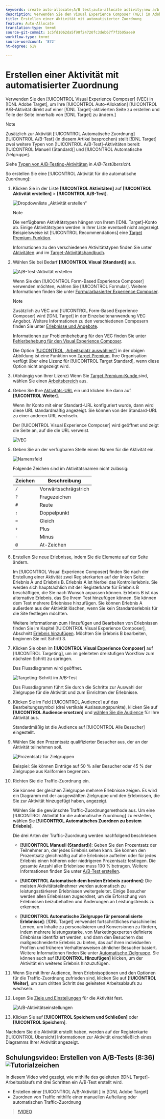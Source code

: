 ```yaml
---
keywords: create auto-allocate;A/B test;auto-allocate activity;new a/b activity;auto allocate;auto-allocate to best experience;allocate;auto-allocate
description: Verwenden Sie den Visual Experience Composer (VEC) in Adobe Target, um Ihre A/B-Test-Aktivität für die automatische Zuordnung direkt auf einer Zielgruppe-aktivierten Seite zu erstellen und Teile der Seite innerhalb der Zielgruppe zu ändern.
title: Erstellen einer Aktivität mit automatisierter Zuordnung
feature: Auto-Allocate
translation-type: tm+mt
source-git-commit: 1c5fd1062da5f90f24720fc3deb67f7f3b05aee9
workflow-type: tm+mt
source-wordcount: '872'
ht-degree: 61%

---
```



# Erstellen einer Aktivität mit automatisierter Zuordnung

Verwenden Sie den [!UICONTROL Visual Experience Composer] (VEC) in [!DNL Adobe Target], um Ihre [!UICONTROL Auto-Allokation] [!UICONTROL A/B-Aktivität direkt auf einer [!DNL Target]-aktivierten Seite zu erstellen und Teile der Seite innerhalb von [!DNL Target] zu ändern.]

>[!NOTE]
>
>Zusätzlich zur Aktivität [!UICONTROL Automatische Zuordnung] [!UICONTROL A/B-Test] (in diesem Artikel besprochen) stellt [!DNL Target] zwei weitere Typen von [!UICONTROL A/B-Test]-Aktivitäten bereit: [!UICONTROL Manuell (Standard)] und [!UICONTROL Automatische Zielgruppe].
>
>Siehe [Typen von A/B-Testing-Aktivitäten](/help/c-activities/t-test-ab/test-ab.md#types) in *A/B-Testübersicht*.

So erstellen Sie eine [!UICONTROL Aktivität für die automatische Zuordnung]:

1. Klicken Sie in der Liste **[!UICONTROL Aktivitäten]** auf **[!UICONTROL Aktivität erstellen]** > **[!UICONTROL A/B-Test]**.

   ![Dropdownliste „Aktivität erstellen“](/help/c-activities/t-test-ab/t-test-create-ab/assets/ab_select-new.png)

   >[!NOTE]
   >
   >Die verfügbaren Aktivitätstypen hängen von Ihrem [!DNL Target]-Konto ab. Einige Aktivitätstypen werden in Ihrer Liste eventuell nicht angezeigt. Beispielsweise ist [!UICONTROL Recommendations] eine [Target Premium-Funktion](/help/c-intro/intro.md#premium).
   >
   >Informationen zu den verschiedenen Aktivitätstypen finden Sie unter [Aktivitäten](/help/c-activities/activities.md) und im [Target-Aktivitätshandbuch](/help/c-activities/target-activities-guide.md).

1. Wählen Sie bei Bedarf **[!UICONTROL Visual (Standard)]** aus.

   ![A/B-Test-Aktivität erstellen](/help/c-activities/t-test-ab/t-test-create-ab/assets/create-ab.png)

   Wenn Sie den [!UICONTROL Form-Based Experience Composer] verwenden möchten, wählen Sie [!UICONTROL Formular]. Weitere Informationen finden Sie unter [Formularbasierter Experience Composer](/help/c-experiences/form-experience-composer.md).

   >[!NOTE]
   >
   >Zusätzlich zu VEC und [!UICONTROL Form-Based Experience Composer] wird [!DNL Target] in der Einzelseitenanwendung VEC Angebot. Weitere Informationen zu den verschiedenen Composern finden Sie unter [Erlebnisse und Angebote](/help/c-experiences/experiences.md).
   >
   >Informationen zur Problembehebung für den VEC finden Sie unter [Fehlerbehebung für den Visual Experience Composer](/help/c-experiences/c-visual-experience-composer/r-troubleshoot-composer/troubleshoot-composer.md).
   >
   >Die Option [[!UICONTROL „Arbeitsplatz auswählen“]](/help/administrating-target/c-user-management/property-channel/property-channel.md) in der obigen Abbildung ist eine Funktion von [Target Premium](/help/c-intro/intro.md). Ihre Organisation verfügt über eine Lizenz für [!UICONTROL Target Standard], wenn diese Option nicht angezeigt wird.

1. (Abhängig von Ihrer Lizenz) Wenn Sie [Target Premium-Kunde ](/help/c-intro/intro.md#premium)sind, wählen Sie einen [Arbeitsbereich](/help/administrating-target/c-user-management/property-channel/property-channel.md) aus.

1. Geben Sie Ihre [Aktivitäts-URL](/help/c-activities/t-test-ab/t-test-create-ab/ab-activity-url.md) ein und klicken Sie dann auf **[!UICONTROL Weiter]**.

   Wenn Ihr Konto mit einer Standard-URL konfiguriert wurde, dann wird diese URL standardmäßig angezeigt. Sie können von der Standard-URL zu einer anderen URL wechseln.

   Der [!UICONTROL Visual Experience Composer] wird geöffnet und zeigt die Seite an, auf die die URL verweist.

   ![VEC](/help/c-activities/t-test-ab/t-test-create-ab/assets/vec-new.png)

1. Geben Sie an der verfügbaren Stelle einen Namen für die Aktivität ein.

   ![Namensfeld](/help/c-activities/t-test-ab/t-test-create-ab/assets/ab_newname-new.png)

   Folgende Zeichen sind im Aktivitätsnamen nicht zulässig:

   | Zeichen | Beschreibung |
   |--- |--- |
   | `/` | Vorwärtsschrägstrich |
   | `?` | Fragezeichen |
   | `#` | Raute |
   | `:` | Doppelpunkt |
   | `=` | Gleich |
   | `+` | Plus |
   | `-` | Minus |
   | `@` | At-Zeichen |

1. Erstellen Sie neue Erlebnisse, indem Sie die Elemente auf der Seite ändern.

   Im [!UICONTROL Visual Experience Composer] finden Sie nach der Erstellung einer Aktivität zwei Registerkarten auf der linken Seite: Erlebnis A und Erlebnis B. Erlebnis A ist hierbei das Kontrollerlebnis. Sie werden sich hauptsächlich mit der Registerkarte für Erlebnis B beschäftigen, die Sie nach Wunsch anpassen können. Erlebnis B ist das alternative Erlebnis, das Sie Ihrem Test hinzufügen können. Sie können dem Test mehrere Erlebnisse hinzufügen. Sie können Erlebnis A außerdem aus der Aktivität löschen, wenn Sie kein Standarderlebnis für die Site festlegen möchten.

   Weitere Informationen zum Hinzufügen und Bearbeiten von Erlebnissen finden Sie im Kapitel [!UICONTROL Visual Experience Composer], Abschnitt  [Erlebnis hinzufügen](/help/c-activities/t-test-ab/t-test-create-ab/ab-add-experience.md). Möchten Sie Erlebnis B bearbeiten, beginnen Sie mit Schritt 3.

1. Klicken Sie oben im **[!UICONTROL Visual Experience Composer]** auf [!UICONTROL Targeting], um im geleiteten dreistufigen Workflow zum nächsten Schritt zu springen.

   Das Flussdiagramm wird geöffnet.

   ![Targeting-Schritt im A/B-Test](/help/c-activities/t-test-ab/t-test-create-ab/assets/ab_flow-new.png)

   Das Flussdiagramm führt Sie durch die Schritte zur Auswahl der Zielgruppe für die Aktivität und zum Einrichten der Erlebnisse.

1. Klicken Sie im Feld [!UICONTROL Audience] auf das Bearbeitungssymbol (drei vertikale Auslassungspunkte), klicken Sie auf **[!UICONTROL Audience ersetzen]** und [wählen Sie die Audience](/help/c-activities/t-test-ab/t-test-create-ab/ab-audience.md) für Ihre Aktivität aus.

   Standardmäßig ist die Audience auf [!UICONTROL Alle Besucher] eingestellt.

1. Wählen Sie den Prozentsatz qualifizierter Besucher aus, der an der Aktivität teilnehmen soll.

   ![Prozentsatz für Zielgruppen](/help/c-activities/t-test-ab/t-test-create-ab/assets/audperc-new.png)

   Beispiel: Sie können Einträge auf 50 % aller Besucher oder 45 % der Zielgruppe aus Kalifornien begrenzen.

1. Richten Sie die Traffic-Zuordnung ein.

   Sie können der gleichen Zielgruppe mehrere Erlebnisse zeigen. Es wird ein Diagramm mit der ausgewählten Zielgruppe und den Erlebnissen, die Sie zur Aktivität hinzugefügt haben, angezeigt.

   Wählen Sie die gewünschte Traffic-Zuordnungsmethode aus. Um eine [!UICONTROL Aktivität für die automatische Zuordnung] zu erstellen, wählen Sie **[!UICONTROL Automatisches Zuordnen zu bestem Erlebnis]**.

   Die drei Arten der Traffic-Zuordnung werden nachfolgend beschrieben:

   * **[!UICONTROL Manuell (Standard)]**: Geben Sie den Prozentsatz der Teilnehmer an, der jedes Erlebnis sehen kann. Sie können den Prozentsatz gleichmäßig auf alle Erlebnisse aufteilen oder für jedes Erlebnis einen höheren oder niedrigeren Prozentsatz festlegen. Die gesamte Anzahl aller Erlebnisse muss 100 % betragen. Weitere Informationen finden Sie unter [A/B-Test erstellen](/help/c-activities/t-test-ab/t-test-create-ab/test-create-ab.md).

   * **[!UICONTROL Automatisch dem besten Erlebnis zuordnen]**: Die meisten Aktivitätsteilnehmer werden automatisch zu leistungsstärkeren Erlebnissen weitergeleitet. Einige Besucher werden allen Erlebnissen zugeordnet, um die Erforschung von Erlebnissen beizubehalten und Änderungen an Leistungstrends zu erkennen.

   * **[!UICONTROL Automatische Zielgruppe für personalisierte Erlebnisse]**:  [!DNL Target] verwendet fortschrittliches maschinelles Lernen, um Inhalte zu personalisieren und Konversionen zu fördern, indem mehrere leistungsstarke, von Marketingexperten definierte Erlebnisse identifiziert werden, und dann den Besuchern das maßgeschneiderte Erlebnis zu bieten, das auf ihren individuellen Profilen und früheren Verhaltensweisen ähnlicher Besucher basiert. Weitere Informationen finden Sie unter [Automatische Zielgruppe](/help/c-activities/auto-target/auto-target-to-optimize.md).
   Sie können auch auf **[!UICONTROL Hinzufügen]** klicken, um der Aktivität ein weiteres Erlebnis hinzuzufügen.

1. Wenn Sie mit Ihrer Audience, Ihren Erlebnisoptionen und den Optionen für die Traffic-Zuordnung zufrieden sind, klicken Sie auf **[!UICONTROL Weiter]**, um zum dritten Schritt des geleiteten Arbeitsablaufs zu wechseln.

1. Legen Sie [Ziele und Einstellungen](/help/c-activities/t-test-ab/t-test-create-ab/ab-goals-and-settings.md) für die Aktivität fest.

   ![A/B-Aktivitätseinstellungen](/help/c-activities/t-test-ab/t-test-create-ab/assets/ab_settings-new.png)

1. Klicken Sie auf **[!UICONTROL Speichern und Schließen]** oder **[!UICONTROL Speichern]**.

Nachdem Sie die Aktivität erstellt haben, werden auf der Registerkarte [!UICONTROL Übersicht] Informationen zur Aktivität einschließlich eines Diagramms Ihrer Aktivität angezeigt.

## Schulungsvideo: Erstellen von A/B-Tests (8:36) ![Tutorialzeichen](/help/assets/tutorial.png)

In diesem Video wird gezeigt, wie mithilfe des geleiteten [!DNL Target]-Arbeitsablaufs mit drei Schritten ein A/B-Test erstellt wird.

* Erstellen einer [!UICONTROL A/B-Aktivität ] in [!DNL Adobe Target]
* Zuordnen von Traffic mithilfe einer manuellen Aufteilung oder automatischen Traffic-Zuordnung

>[!VIDEO](https://video.tv.adobe.com/v/17391)